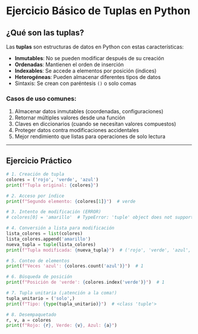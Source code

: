 # Ejercicio Básico de Tuplas en Python

## ¿Qué son las tuplas?
Las **tuplas** son estructuras de datos en Python con estas características:
- **Inmutables**: No se pueden modificar después de su creación
- **Ordenadas**: Mantienen el orden de inserción
- **Indexables**: Se accede a elementos por posición (índices)
- **Heterogéneas**: Pueden almacenar diferentes tipos de datos
- Sintaxis: Se crean con paréntesis `()` o solo comas

### Casos de uso comunes:
1. Almacenar datos inmutables (coordenadas, configuraciones)
2. Retornar múltiples valores desde una función
3. Claves en diccionarios (cuando se necesitan valores compuestos)
4. Proteger datos contra modificaciones accidentales
5. Mejor rendimiento que listas para operaciones de solo lectura

---

## Ejercicio Práctico

```python
# 1. Creación de tupla
colores = ('rojo', 'verde', 'azul')
print(f"Tupla original: {colores}")

# 2. Acceso por índice
print(f"Segundo elemento: {colores[1]}")  # verde

# 3. Intento de modificación (ERROR)
# colores[0] = 'amarillo'  # TypeError: 'tuple' object does not support item assignment

# 4. Conversión a lista para modificación
lista_colores = list(colores)
lista_colores.append('amarillo')
nueva_tupla = tuple(lista_colores)
print(f"Tupla modificada: {nueva_tupla}")  # ('rojo', 'verde', 'azul', 'amarillo')

# 5. Conteo de elementos
print(f"Veces 'azul': {colores.count('azul')}")  # 1

# 6. Búsqueda de posición
print(f"Posición de 'verde': {colores.index('verde')}")  # 1

# 7. Tupla unitaria (¡atención a la coma!)
tupla_unitario = ('solo',)
print(f"Tipo: {type(tupla_unitario)}")  # <class 'tuple'>

# 8. Desempaquetado
r, v, a = colores
print(f"Rojo: {r}, Verde: {v}, Azul: {a}")
